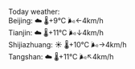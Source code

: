 Today weather:  
Beijing: ☁️   🌡️+9°C 🌬️←4km/h  
Tianjin: ☁️   🌡️+11°C 🌬️↓4km/h  
Shijiazhuang: ☀️   🌡️+10°C 🌬️→4km/h  
Tangshan: ☁️   🌡️+11°C 🌬️↖4km/h  
